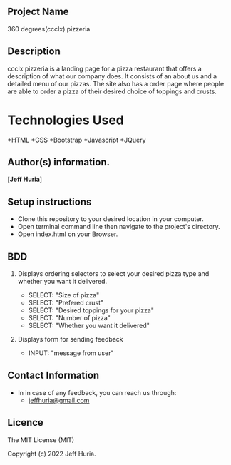 ## Project Name
360 degrees(ccclx) pizzeria 

## Description
ccclx pizzeria is a landing page for a pizza restaurant that offers a description of what our company does. It consists of an about us and a detailed menu of our pizzas. The site also has a order page where people are able to order a pizza of their desired choice of toppings and crusts. 
# Technologies Used
*HTML
*CSS
*Bootstrap
*Javascript
*JQuery

## Author(s) information.

[**Jeff Huria**]

## Setup instructions
- Clone this repository to your desired location in your computer.
- Open terminal command line then navigate to the project's directory.
- Open index.html on your Browser.

## BDD
1. Displays ordering selectors to select your desired pizza type and whether you want it delivered.
   - SELECT: "Size of pizza"
   - SELECT: "Prefered crust"
   - SELECT: "Desired toppings for your pizza"
   - SELECT: "Number of pizza"
   - SELECT: "Whether you want it delivered"

2. Displays form for sending feedback
   - INPUT: "message from user"

## Contact Information
- In in case of any feedback, you can reach us through:
  - jeffhuria@gmail.com

## Licence

The MIT License (MIT)

Copyright (c) 2022 Jeff Huria.
